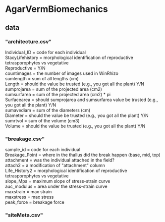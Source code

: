 # AgarVermBiomechanics


## data
### "architecture.csv"  
Individual_ID = code for each individual  
StacyLifehistory = morphological identification of reproductive tetrasporophytes vs vegetative  
Reproductive = Y/N  
countimages = the number of images used in WinRhizo  
sumlength = sum of all lengths (cm)  
Length = should the value be trusted (e.g., you got all the plant) Y/N  
sumprojarea = sum of the projected area (cm2)  
sumsurfarea  = sum of the projected area (cm2) * pi  
Surfacearea = should sumprojarea and sumsurfarea value be trusted (e.g., you got all the plant) Y/N  
sumavediam = sum of the diameters (cm)  
Diameter = should the value be trusted (e.g., you got all the plant) Y/N  
sumrtvol = sum of the volume (cm3)  
Volume = should the value be trusted (e.g., you got all the plant) Y/N  


### "breakage.csv"  
sample_id = code for each individual  
Breakage_Point = where in the thallus did the break happen (base, mid, top)  
attachment = was the individual attached in the field?  
attach2 = a modification of "attachment" column  
Life_History2 = morphological identification of reproductive tetrasporophytes vs vegetative  
slope_Mpa = maximum slope of stress-strain curve  
auc_modulus = area under the stress-strain curve  
maxstrain = max strain  
maxstress = max stress  
peak_force = breakage force

### "siteMeta.csv"  
